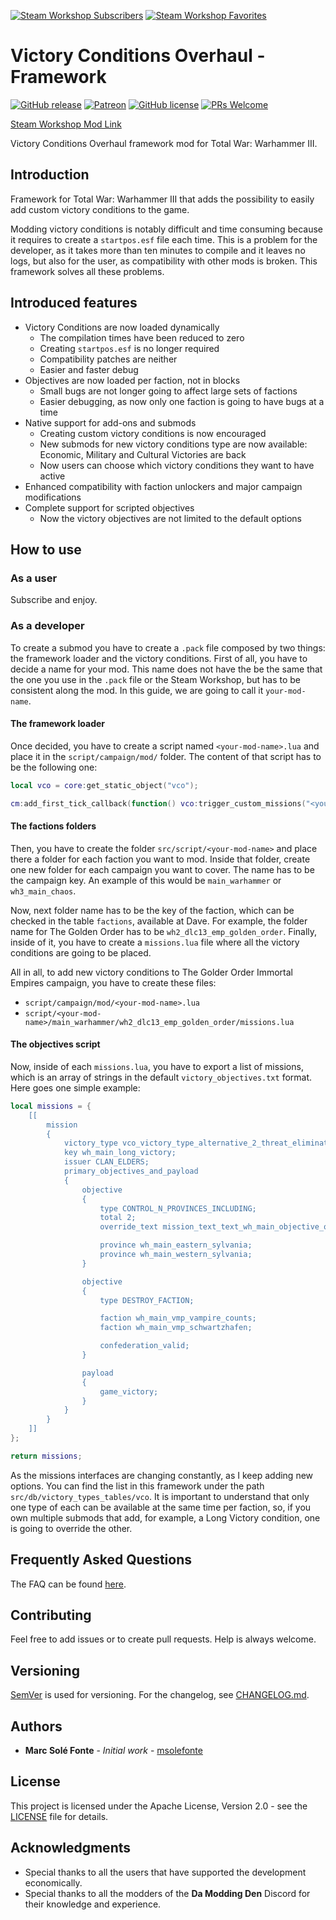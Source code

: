 [![Steam Workshop Subscribers](https://img.shields.io/endpoint?style=for-the-badge&url=https%3A%2F%2Fshieldsio-steam-workshop.jross.me%2F2789843350%2Fsubscriptions-text)](https://steamcommunity.com/sharedfiles/filedetails/?id=2789843350)
[![Steam Workshop Favorites](https://img.shields.io/endpoint?style=for-the-badge&url=https%3A%2F%2Fshieldsio-steam-workshop.jross.me%2F2789843350%2Ffavourites-text)](https://steamcommunity.com/sharedfiles/filedetails/?id=2789843350)

# Victory Conditions Overhaul - Framework

[![GitHub release](https://img.shields.io/github/release/msolefonte/vco-framework.svg?style=flat)](https://GitHub.com/msolefonte/vco-framework/releases/)
[![Patreon](https://img.shields.io/endpoint.svg?url=https%3A%2F%2Fshieldsio-patreon.vercel.app%2Fapi%3Fusername%3Dwolfylpdc%26type%3Dpatrons&style=flat)](https://www.patreon.com/wolfylpdc)
[![GitHub license](https://img.shields.io/github/license/msolefonte/vco-framework?style=flat)](https://github.com/msolefonte/vco-framework/blob/master/LICENSE)
[![PRs Welcome](https://img.shields.io/badge/PRs-welcome-brightgreen.svg?style=flat)](http://makeapullrequest.com)

[Steam Workshop Mod Link](https://steamcommunity.com/workshop/filedetails/?id=2789843350)

Victory Conditions Overhaul framework mod for Total War: Warhammer III.

## Introduction

Framework for Total War: Warhammer III that adds the possibility to easily add custom victory conditions to the game.

Modding victory conditions is notably difficult and time consuming because it requires to create a `startpos.esf` file
each time. This is a problem for the developer, as it takes more than ten minutes to compile and it leaves no logs, but
also for the user, as compatibility with other mods is broken. This framework solves all these problems.

## Introduced features

* Victory Conditions are now loaded dynamically
    * The compilation times have been reduced to zero
    * Creating `startpos.esf` is no longer required
    * Compatibility patches are neither
    * Easier and faster debug
* Objectives are now loaded per faction, not in blocks
    * Small bugs are not longer going to affect large sets of factions
    * Easier debugging, as now only one faction is going to have bugs at a time
* Native support for add-ons and submods
    * Creating custom victory conditions is now encouraged
    * New submods for new victory conditions type are now available: Economic, Military and Cultural Victories are back
    * Now users can choose which victory conditions they want to have active
* Enhanced compatibility with faction unlockers and major campaign modifications
* Complete support for scripted objectives
    * Now the victory objectives are not limited to the default options

## How to use

### As a user

Subscribe and enjoy.

### As a developer

To create a submod you have to create a `.pack` file composed by two things: the framework loader and the victory
conditions. First of all, you have to decide a name for your mod. This name does not have the be the same that the
one you use in the `.pack` file or the Steam Workshop, but has to be consistent along the mod. In this guide, we are
going to call it `your-mod-name`.

#### The framework loader

Once decided, you have to create a script named `<your-mod-name>.lua` and place it in the `script/campaign/mod/` folder.
The content of that script has to be the following one:

```lua
local vco = core:get_static_object("vco");

cm:add_first_tick_callback(function() vco:trigger_custom_missions("<your-mod-name>") end);
```

#### The factions folders

Then, you have to create the folder `src/script/<your-mod-name>` and place there a folder for each faction you want to 
mod. Inside that folder, create one new folder for each campaign you want to cover. The name has to be the campaign key.
An example of this would be `main_warhammer` or `wh3_main_chaos`.

Now, next folder name has to be the key of the faction, which can be checked in the table `factions`, available at Dave. 
For example, the folder name for The Golden Order has to be `wh2_dlc13_emp_golden_order`. Finally, inside of it, you 
have to create a `missions.lua` file where all the victory conditions are going to be placed.

All in all, to add new victory conditions to The Golder Order Immortal Empires campaign, you have to create these files:

* `script/campaign/mod/<your-mod-name>.lua`
* `script/<your-mod-name>/main_warhammer/wh2_dlc13_emp_golden_order/missions.lua`

#### The objectives script

Now, inside of each `missions.lua`, you have to export a list of missions, which is an array of strings in the default
`victory_objectives.txt` format. Here goes one simple example:

```lua
local missions = {
    [[
 		mission
		{
			victory_type vco_victory_type_alternative_2_threat_elimination;
			key wh_main_long_victory;
			issuer CLAN_ELDERS;
			primary_objectives_and_payload
			{
				objective
				{
					type CONTROL_N_PROVINCES_INCLUDING;
					total 2;
					override_text mission_text_text_wh_main_objective_override_empire_sylvania;

					province wh_main_eastern_sylvania;
					province wh_main_western_sylvania;
				}

				objective
                {
                    type DESTROY_FACTION;

                    faction wh_main_vmp_vampire_counts;
                    faction wh_main_vmp_schwartzhafen;

                    confederation_valid;
                }

				payload
				{
					game_victory;
				}
			}
		}
    ]]
};

return missions;
```

As the missions interfaces are changing constantly, as I keep adding new options. You can find the list in this 
framework under the path `src/db/victory_types_tables/vco`. It is important to understand that only one type of each
can be available at the same time per faction, so, if you own multiple submods that add, for example, a Long Victory
condition, one is going to override the other.

## Frequently Asked Questions

The FAQ can be found [here](https://www.github.com/msolefonte/tww2-vco2-framework/docs/faq.md).

## Contributing

Feel free to add issues or to create pull requests. Help is always welcome.

## Versioning

[SemVer](http://semver.org/) is used for versioning. For the changelog, see [CHANGELOG.md](CHANGELOG.md).

## Authors

* **Marc Solé Fonte** - *Initial work* - [msolefonte](https://github.com/msolefonte)

## License

This project is licensed under the Apache License, Version 2.0 - see the [LICENSE](LICENSE) file for details.

## Acknowledgments

* Special thanks to all the users that have supported the development economically.
* Special thanks to all the modders of the **Da Modding Den** Discord for their knowledge and experience.
